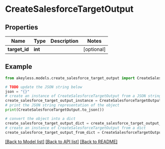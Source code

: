 # CreateSalesforceTargetOutput


## Properties

Name | Type | Description | Notes
------------ | ------------- | ------------- | -------------
**target_id** | **int** |  | [optional] 

## Example

```python
from akeyless.models.create_salesforce_target_output import CreateSalesforceTargetOutput

# TODO update the JSON string below
json = "{}"
# create an instance of CreateSalesforceTargetOutput from a JSON string
create_salesforce_target_output_instance = CreateSalesforceTargetOutput.from_json(json)
# print the JSON string representation of the object
print(CreateSalesforceTargetOutput.to_json())

# convert the object into a dict
create_salesforce_target_output_dict = create_salesforce_target_output_instance.to_dict()
# create an instance of CreateSalesforceTargetOutput from a dict
create_salesforce_target_output_from_dict = CreateSalesforceTargetOutput.from_dict(create_salesforce_target_output_dict)
```
[[Back to Model list]](../README.md#documentation-for-models) [[Back to API list]](../README.md#documentation-for-api-endpoints) [[Back to README]](../README.md)


